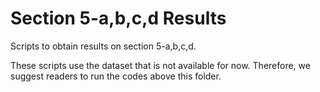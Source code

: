 # Section 5-a,b,c,d Results

Scripts to obtain results on section 5-a,b,c,d. 

These scripts use the dataset that is not available for now. Therefore, we suggest readers to run the codes above this folder. 


